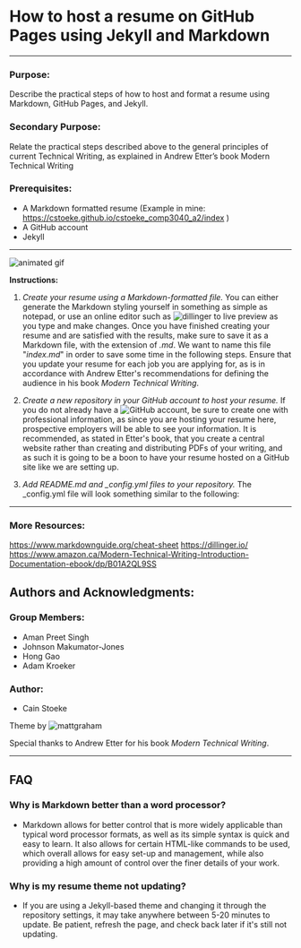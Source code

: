 # How to host a resume on GitHub Pages using Jekyll and Markdown
- - - 
### Purpose: 
Describe the practical steps of how to host and format a resume using Markdown, GitHub Pages, and Jekyll.
### Secondary Purpose: 
Relate the practical steps described above to the general principles of current Technical Writing, as explained in Andrew Etter’s book Modern Technical Writing
### Prerequisites: 
- A Markdown formatted resume (Example in mine: https://cstoeke.github.io/cstoeke_comp3040_a2/index )
- A GitHub account
- Jekyll 

- - -
![animated gif](https://media.giphy.com/media/2WD7iXievQaqFm2T7p/giphy.gif)

**Instructions:**

1.  *Create your resume using a Markdown-formatted file.* You can either generate the Markdown styling yourself in something as simple as notepad, or use an online editor such as ![dillinger](https://dillinger.io/) to live preview as you type and make changes. Once you have finished creating your resume and are satisfied with the results, make sure to save it as a Markdown file, with the extension of *.md*. We want to name this file "*index.md*" in order to save some time in the following steps. Ensure that you update your resume for each job you are applying for, as is in accordance with Andrew Etter's recommendations for defining the audience in his book *Modern Technical Writing*. 

2.  *Create a new repository in your GitHub account to host your resume.* If you do not already have a ![GitHub](https://github.com) account, be sure to create one with professional information, as since you are hosting your resume here, prospective employers will be able to see your information. It is recommended, as stated in Etter's book, that you create a central website rather than creating and distributing PDFs of your writing, and as such it is going to be a boon to have your resume hosted on a GitHub site like we are setting up.

3.  *Add README.md and _config.yml files to your repository.* The _config.yml file will look something similar to the following: 


- - -
### More Resources: 
https://www.markdownguide.org/cheat-sheet
https://dillinger.io/
https://www.amazon.ca/Modern-Technical-Writing-Introduction-Documentation-ebook/dp/B01A2QL9SS

## Authors and Acknowledgments: 
### Group Members: 
- Aman Preet Singh
- Johnson Makumator-Jones
- Hong Gao
- Adam Kroeker

### Author: 
- Cain Stoeke

Theme by ![mattgraham](https://twitter.com/mattgraham)

Special thanks to Andrew Etter for his book *Modern Technical Writing*.


- - -
## FAQ

### Why is Markdown better than a word processor?  
- Markdown allows for better control that is more widely applicable than typical word processor formats, as well as its simple syntax is quick and easy to learn. It also allows for certain HTML-like commands to be used, which overall allows for easy set-up and management, while also providing a high amount of control over the finer details of your work.

### Why is my resume theme not updating?  
- If you are using a Jekyll-based theme and changing it through the repository settings, it may take anywhere between 5-20 minutes to update. Be patient, refresh the page, and check back later if it's still not updating. 
